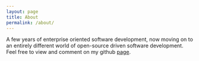```yaml
---
layout: page
title: About
permalink: /about/
---
```


A few years of enterprise oriented software development, now moving on to an entirely different world of open-source driven software development.
Feel free to view and comment on my github [page](https://github.com/arseto). 

